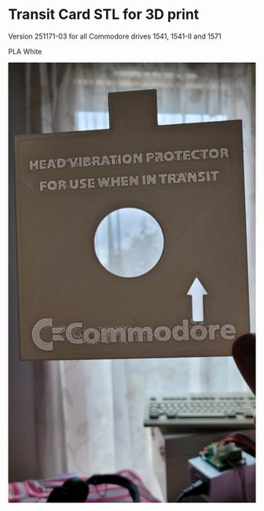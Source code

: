 # Transit Card STL for 3D print

Version 251171-03 for all Commodore drives 1541, 1541-II and 1571

PLA White

![transit Card](https://github.com/Jean-Fred64/Transit_card-Commodore-Drive/blob/main/IMG/Transit%20card%20version%201541_1571.jpg)
